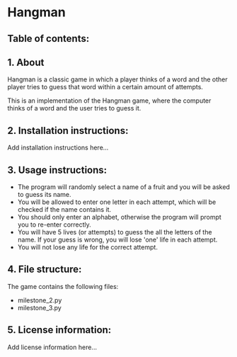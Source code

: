 # Hangman

## Table of contents:

## 1. About

Hangman is a classic game in which a player thinks of a word and the other player tries to guess that word within a certain amount of attempts.

This is an implementation of the Hangman game, where the computer thinks of a word and the user tries to guess it. 

## 2. Installation instructions:

Add installation instructions here...

## 3. Usage instructions:

- The program will randomly select a name of a fruit and you will be asked to guess its name.
- You will be allowed to enter one letter in each attempt, which will be checked if the name contains it.
- You should only enter an alphabet, otherwise the program will prompt you to re-enter correctly.
- You will have 5 lives (or attempts) to guess the all the letters of the name. If your guess is wrong, you will lose 'one' life in each attempt.
- You will not lose any life for the correct attempt.

## 4. File structure:

The game contains the following files:
- milestone_2.py
- milestone_3.py

## 5. License information:

Add license information here...

